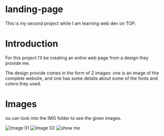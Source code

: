 # landing-page

This is my second project while I am learning web dev on TOP.

# Introduction

For this project I’ll be creating an entire web page from a design they provide me.

The design provide comes in the form of 2 images: one is an image of the complete website, and one has some details about some of the fonts and colors they used.

# Images

ou can look into the IMG folder to see the given images.

![Image 01](../landing-page/img/01.png)
![Image 02]("./img/01.png")
<img src="/landing-page/img/01.png" alt="show me">
